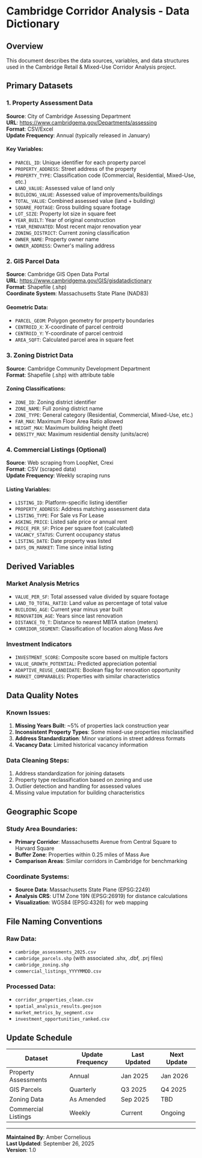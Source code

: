 # Cambridge Corridor Analysis - Data Dictionary

## Overview
This document describes the data sources, variables, and data structures used in the Cambridge Retail & Mixed-Use Corridor Analysis project.

## Primary Datasets

### 1. Property Assessment Data
**Source**: City of Cambridge Assessing Department  
**URL**: https://www.cambridgema.gov/Departments/assessing  
**Format**: CSV/Excel  
**Update Frequency**: Annual (typically released in January)

#### Key Variables:
- `PARCEL_ID`: Unique identifier for each property parcel
- `PROPERTY_ADDRESS`: Street address of the property
- `PROPERTY_TYPE`: Classification code (Commercial, Residential, Mixed-Use, etc.)
- `LAND_VALUE`: Assessed value of land only
- `BUILDING_VALUE`: Assessed value of improvements/buildings
- `TOTAL_VALUE`: Combined assessed value (land + building)
- `SQUARE_FOOTAGE`: Gross building square footage
- `LOT_SIZE`: Property lot size in square feet
- `YEAR_BUILT`: Year of original construction
- `YEAR_RENOVATED`: Most recent major renovation year
- `ZONING_DISTRICT`: Current zoning classification
- `OWNER_NAME`: Property owner name
- `OWNER_ADDRESS`: Owner's mailing address

### 2. GIS Parcel Data
**Source**: Cambridge GIS Open Data Portal  
**URL**: https://www.cambridgema.gov/GIS/gisdatadictionary  
**Format**: Shapefile (.shp)  
**Coordinate System**: Massachusetts State Plane (NAD83)

#### Geometric Data:
- `PARCEL_GEOM`: Polygon geometry for property boundaries
- `CENTROID_X`: X-coordinate of parcel centroid
- `CENTROID_Y`: Y-coordinate of parcel centroid
- `AREA_SQFT`: Calculated parcel area in square feet

### 3. Zoning District Data
**Source**: Cambridge Community Development Department  
**Format**: Shapefile (.shp) with attribute table

#### Zoning Classifications:
- `ZONE_ID`: Zoning district identifier
- `ZONE_NAME`: Full zoning district name
- `ZONE_TYPE`: General category (Residential, Commercial, Mixed-Use, etc.)
- `FAR_MAX`: Maximum Floor Area Ratio allowed
- `HEIGHT_MAX`: Maximum building height (feet)
- `DENSITY_MAX`: Maximum residential density (units/acre)

### 4. Commercial Listings (Optional)
**Source**: Web scraping from LoopNet, Crexi  
**Format**: CSV (scraped data)  
**Update Frequency**: Weekly scraping runs

#### Listing Variables:
- `LISTING_ID`: Platform-specific listing identifier
- `PROPERTY_ADDRESS`: Address matching assessment data
- `LISTING_TYPE`: For Sale vs For Lease
- `ASKING_PRICE`: Listed sale price or annual rent
- `PRICE_PER_SF`: Price per square foot (calculated)
- `VACANCY_STATUS`: Current occupancy status
- `LISTING_DATE`: Date property was listed
- `DAYS_ON_MARKET`: Time since initial listing

## Derived Variables

### Market Analysis Metrics
- `VALUE_PER_SF`: Total assessed value divided by square footage
- `LAND_TO_TOTAL_RATIO`: Land value as percentage of total value
- `BUILDING_AGE`: Current year minus year built
- `RENOVATION_AGE`: Years since last renovation
- `DISTANCE_TO_T`: Distance to nearest MBTA station (meters)
- `CORRIDOR_SEGMENT`: Classification of location along Mass Ave

### Investment Indicators
- `INVESTMENT_SCORE`: Composite score based on multiple factors
- `VALUE_GROWTH_POTENTIAL`: Predicted appreciation potential
- `ADAPTIVE_REUSE_CANDIDATE`: Boolean flag for renovation opportunity
- `MARKET_COMPARABLES`: Properties with similar characteristics

## Data Quality Notes

### Known Issues:
1. **Missing Years Built**: ~5% of properties lack construction year
2. **Inconsistent Property Types**: Some mixed-use properties misclassified
3. **Address Standardization**: Minor variations in street address formats
4. **Vacancy Data**: Limited historical vacancy information

### Data Cleaning Steps:
1. Address standardization for joining datasets
2. Property type reclassification based on zoning and use
3. Outlier detection and handling for assessed values
4. Missing value imputation for building characteristics

## Geographic Scope

### Study Area Boundaries:
- **Primary Corridor**: Massachusetts Avenue from Central Square to Harvard Square
- **Buffer Zone**: Properties within 0.25 miles of Mass Ave
- **Comparison Areas**: Similar corridors in Cambridge for benchmarking

### Coordinate Systems:
- **Source Data**: Massachusetts State Plane (EPSG:2249)
- **Analysis CRS**: UTM Zone 19N (EPSG:26919) for distance calculations
- **Visualization**: WGS84 (EPSG:4326) for web mapping

## File Naming Conventions

### Raw Data:
- `cambridge_assessments_2025.csv`
- `cambridge_parcels.shp` (with associated .shx, .dbf, .prj files)
- `cambridge_zoning.shp`
- `commercial_listings_YYYYMMDD.csv`

### Processed Data:
- `corridor_properties_clean.csv`
- `spatial_analysis_results.geojson`
- `market_metrics_by_segment.csv`
- `investment_opportunities_ranked.csv`

## Update Schedule

| Dataset | Update Frequency | Last Updated | Next Update |
|---------|------------------|--------------|-------------|
| Property Assessments | Annual | Jan 2025 | Jan 2026 |
| GIS Parcels | Quarterly | Q3 2025 | Q4 2025 |
| Zoning Data | As Amended | Sep 2025 | TBD |
| Commercial Listings | Weekly | Current | Ongoing |

---

**Maintained By**: Amber Cornelious  
**Last Updated**: September 26, 2025  
**Version**: 1.0